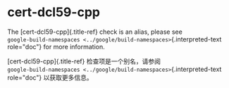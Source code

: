 # cert-dcl59-cpp

The [cert-dcl59-cpp]{.title-ref} check is an alias, please see  
`google-build-namespaces <../google/build-namespaces>`{.interpreted-text role="doc"} for more information.

[cert-dcl59-cpp]{.title-ref} 检查项是一个别名，请参阅  
`google-build-namespaces <../google/build-namespaces>`{.interpreted-text role="doc"} 以获取更多信息。
